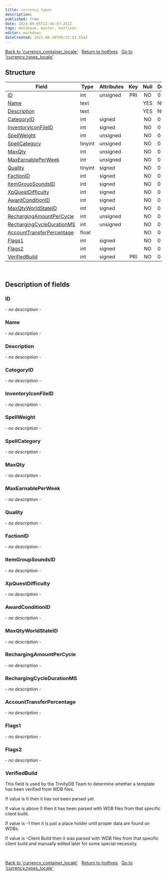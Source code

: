 ```yaml
---
title: currency_types
description: 
published: true
date: 2024-09-05T22:45:57.251Z
tags: database, master, hotfixes
editor: markdown
dateCreated: 2021-08-30T09:52:43.554Z
---
```


<a href="https://trinitycore.info/en/database/master/hotfixes/currency_container_locale" class="mt-5 v-btn v-btn--depressed v-btn--flat v-btn--outlined theme--light v-size--default darkblue--text text--lighten-3"><span class="v-btn__content"><i aria-hidden="true" class="v-icon notranslate v-icon--left mdi mdi-arrow-left theme--light"></i><span>Back to 'currency_container_locale'</span></span></a>&nbsp;&nbsp;&nbsp;<a href="https://trinitycore.info/en/database/master/hotfixes/home" class="mt-5 v-btn v-btn--depressed v-btn--flat v-btn--outlined theme--light v-size--default darkblue--text text--lighten-3"><span class="v-btn__content"><i aria-hidden="true" class="v-icon notranslate v-icon--left mdi mdi-home-outline theme--light"></i><span>Return to hotfixes</span></span></a>&nbsp;&nbsp;&nbsp;<a href="https://trinitycore.info/en/database/master/hotfixes/currency_types_locale" class="mt-5 v-btn v-btn--depressed v-btn--flat v-btn--outlined theme--light v-size--default darkblue--text text--lighten-3"><span class="v-btn__content"><span>Go to 'currency_types_locale'</span><i aria-hidden="true" class="v-icon notranslate v-icon--right mdi mdi-arrow-right theme--light"></i></span></a>

## Structure

| Field | Type | Attributes | Key | Null | Default | Extra | Comment |
| --- | --- | --- | :---: | :---: | --- | --- | --- |
| [ID](#id-alt) | int | unsigned | PRI | NO | 0 |  |  |
| [Name](#name-alt) | text |  |  | YES | NULL |  |  |
| [Description](#description) | text |  |  | YES | NULL |  |  |
| [CategoryID](#categoryid) | int | signed |  | NO | 0 |  |  |
| [InventoryIconFileID](#inventoryiconfileid) | int | signed |  | NO | 0 |  |  |
| [SpellWeight](#spellweight) | int | unsigned |  | NO | 0 |  |  |
| [SpellCategory](#spellcategory) | tinyint | unsigned |  | NO | 0 |  |  |
| [MaxQty](#maxqty) | int | unsigned |  | NO | 0 |  |  |
| [MaxEarnablePerWeek](#maxearnableperweek) | int | unsigned |  | NO | 0 |  |  |
| [Quality](#quality) | tinyint | signed |  | NO | 0 |  |  |
| [FactionID](#factionid) | int | signed |  | NO | 0 |  |  |
| [ItemGroupSoundsID](#itemgroupsoundsid) | int | signed |  | NO | 0 |  |  |
| [XpQuestDifficulty](#xpquestdifficulty) | int | signed |  | NO | 0 |  |  |
| [AwardConditionID](#awardconditionid) | int | signed |  | NO | 0 |  |  |
| [MaxQtyWorldStateID](#maxqtyworldstateid) | int | signed |  | NO | 0 |  |  |
| [RechargingAmountPerCycle](#rechargingamountpercycle) | int | unsigned |  | NO | 0 |  |  |
| [RechargingCycleDurationMS](#rechargingcycledurationms) | int | unsigned |  | NO | 0 |  |  |
| [AccountTransferPercentage](#accounttransferpercentage) | float |  |  | NO | 0 |  |  |
| [Flags1](#flags1) | int | signed |  | NO | 0 |  |  |
| [Flags2](#flags2) | int | signed |  | NO | 0 |  |  |
| [VerifiedBuild](#verifiedbuild) | int | signed | PRI | NO | 0 |  |  |
&nbsp;
## Description of fields

### ID <!-- {#id-alt} -->
*- no description -*
&nbsp;

### Name <!-- {#name-alt} -->
*- no description -*
&nbsp;

### Description
*- no description -*
&nbsp;

### CategoryID
*- no description -*
&nbsp;

### InventoryIconFileID
*- no description -*
&nbsp;

### SpellWeight
*- no description -*
&nbsp;

### SpellCategory
*- no description -*
&nbsp;

### MaxQty
*- no description -*
&nbsp;

### MaxEarnablePerWeek
*- no description -*
&nbsp;

### Quality
*- no description -*
&nbsp;

### FactionID
*- no description -*
&nbsp;

### ItemGroupSoundsID
*- no description -*
&nbsp;

### XpQuestDifficulty
*- no description -*
&nbsp;

### AwardConditionID
*- no description -*
&nbsp;

### MaxQtyWorldStateID
*- no description -*
&nbsp;

### RechargingAmountPerCycle
*- no description -*
&nbsp;

### RechargingCycleDurationMS
*- no description -*
&nbsp;

### AccountTransferPercentage
*- no description -*
&nbsp;

### Flags1
*- no description -*
&nbsp;

### Flags2
*- no description -*
&nbsp;

### VerifiedBuild
This field is used by the TrinityDB Team to determine whether a template has been verified from WDB files.

If value is 0 then it has not been parsed yet.

If value is above 0 then it has been parsed with WDB files from that specific client build.

If value is -1 then it is just a place holder until proper data are found on WDBs.

If value is -Client Build then it was parsed with WDB files from that specific client build and manually edited later for some special necessity.

&nbsp;

<a href="https://trinitycore.info/en/database/master/hotfixes/currency_container_locale" class="mt-5 v-btn v-btn--depressed v-btn--flat v-btn--outlined theme--light v-size--default darkblue--text text--lighten-3"><span class="v-btn__content"><i aria-hidden="true" class="v-icon notranslate v-icon--left mdi mdi-arrow-left theme--light"></i><span>Back to 'currency_container_locale'</span></span></a>&nbsp;&nbsp;&nbsp;<a href="https://trinitycore.info/en/database/master/hotfixes/home" class="mt-5 v-btn v-btn--depressed v-btn--flat v-btn--outlined theme--light v-size--default darkblue--text text--lighten-3"><span class="v-btn__content"><i aria-hidden="true" class="v-icon notranslate v-icon--left mdi mdi-home-outline theme--light"></i><span>Return to hotfixes</span></span></a>&nbsp;&nbsp;&nbsp;<a href="https://trinitycore.info/en/database/master/hotfixes/currency_types_locale" class="mt-5 v-btn v-btn--depressed v-btn--flat v-btn--outlined theme--light v-size--default darkblue--text text--lighten-3"><span class="v-btn__content"><span>Go to 'currency_types_locale'</span><i aria-hidden="true" class="v-icon notranslate v-icon--right mdi mdi-arrow-right theme--light"></i></span></a>
